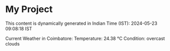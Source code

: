 # My Project

This content is dynamically generated in Indian Time (IST): 2024-05-23 09:08:18 IST


Current Weather in Coimbatore:
Temperature: 24.38 °C
Condition: overcast clouds
